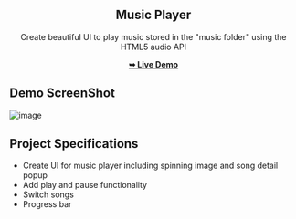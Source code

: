 <div align="center">
 <h2 align="center">Music Player</h2>
 
Create beautiful UI to play music stored in the "music folder" using the HTML5 audio API
 
<a href="https://c0dewithlokesh.github.io/vanillawebprojects/Music%20Player/"><strong>➥ Live Demo</strong></a>
</div>

## Demo ScreenShot

![image](https://user-images.githubusercontent.com/77185999/235303564-25396b4c-a405-4e4b-a473-3811a5e61c83.png)


## Project Specifications

- Create UI for music player including spinning image and song detail popup
- Add play and pause functionality
- Switch songs
- Progress bar
